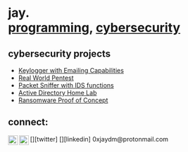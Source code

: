 <h1>jay.<br/><a href="https://github.com/jjaydm">programming</a>, <a href="https://www.linkedin.com/in/jay-mclain-8147ab281">cybersecurity</a>

<h2> cybersecurity projects</h2>

  - [Keylogger with Emailing Capabilities](https://github.com/jjaydm/keylogger)
  -  [Real World Pentest](https://github.com/jjaydm/pentest)
  - [Packet Sniffer with IDS functions](https://github.com/jjaydm/)
  - [Active Directory Home Lab](https://github.com/jjaydm/)
  - [Ransomware Proof of Concept](https://github.com/jjaydm/)
  

<h2>connect:</h2>
[<img align="left" alt="Jay | Twitter" width="22px" src="https://cdn.jsdelivr.net/npm/simple-icons@v3/icons/twitter.svg" />][twitter]
[<img align="left" alt="Jay | LinkedIn" width="22px" src="https://cdn.jsdelivr.net/npm/simple-icons@v3/icons/linkedin.svg" />][linkedin]
</b>0xjaydm@protonmail.com</b> 


[twitter]: https://twitter.com/0xjaydm
[linkedin]: https://www.linkedin.com/in/jay-mclain-8147ab281/
[email]: 0xjaydm@protonmail.com

